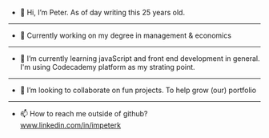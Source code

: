 - 👋 Hi, I’m Peter. As of day writing this 25 years old. 
---
- 🏫 Currently working on my degree in management & economics
---
- 🌱 I’m currently learning javaScript and front end development in general.  
I'm using Codecademy platform as my strating point.
---
- 💞️ I’m looking to collaborate on fun projects. To help grow (our) portfolio
---
- 📫 How to reach me outside of github?  
www.linkedin.com/in/impeterk  


<!---
impeterk/impeterk is a ✨ special ✨ repository because its `README.md` (this file) appears on your GitHub profile.
You can click the Preview link to take a look at your changes.
--->
